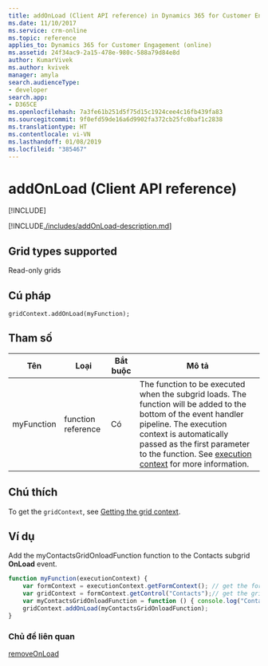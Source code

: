 ```yaml
---
title: addOnLoad (Client API reference) in Dynamics 365 for Customer Engagement| MicrosoftDocs
ms.date: 11/10/2017
ms.service: crm-online
ms.topic: reference
applies_to: Dynamics 365 for Customer Engagement (online)
ms.assetid: 24f34ac9-2a15-478e-980c-588a79d84e8d
author: KumarVivek
ms.author: kvivek
manager: amyla
search.audienceType:
- developer
search.app:
- D365CE
ms.openlocfilehash: 7a3fe61b251d5f75d15c1924cee4c16fb439fa83
ms.sourcegitcommit: 9f0efd59de16a6d9902fa372cb25fc0baf1c2838
ms.translationtype: HT
ms.contentlocale: vi-VN
ms.lasthandoff: 01/08/2019
ms.locfileid: "385467"
---
```

# <a name="addonload-client-api-reference"></a>addOnLoad (Client API reference)

[!INCLUDE[](../../../../../includes/cc_applies_to_update_9_0_0.md)]

[!INCLUDE[./includes/addOnLoad-description.md](./includes/addOnLoad-description.md)]

## <a name="grid-types-supported"></a>Grid types supported

Read-only grids

## <a name="syntax"></a>Cú pháp

`gridContext.addOnLoad(myFunction);`

## <a name="parameter"></a>Tham số

|Tên|Loại|Bắt buộc|Mô tả|
|--|--|--|--|
|myFunction|function reference|Có|The function to be executed when the subgrid loads. The function will be added to the bottom of the event handler pipeline. The execution context is automatically passed as the first parameter to the function. See [execution context](../../../clientapi-execution-context.md) for more information.

## <a name="remarks"></a>Chú thích

To get the `gridContext`, see [Getting the grid context](../../grids.md#bkmk_gridcontext).

## <a name="example"></a>Ví dụ

Add the myContactsGridOnloadFunction function to the Contacts subgrid **OnLoad** event.

```JavaScript
function myFunction(executionContext) {
    var formContext = executionContext.getFormContext(); // get the form context
    var gridContext = formContext.getControl("Contacts");// get the grid context
    var myContactsGridOnloadFunction = function () { console.log("Contacts Subgrid OnLoad event occurred") };
    gridContext.addOnLoad(myContactsGridOnloadFunction);
}
```

### <a name="related-topics"></a>Chủ đề liên quan

[removeOnLoad](removeOnLoad.md)



